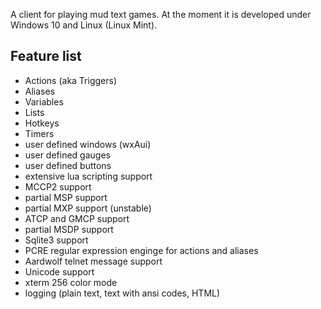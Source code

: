 A client for playing mud text games. At the moment it is developed under Windows 10 and Linux (Linux Mint).

## Feature list ##
  * Actions (aka Triggers)
  * Aliases
  * Variables
  * Lists
  * Hotkeys
  * Timers
  * user defined windows (wxAui)
  * user defined gauges
  * user defined buttons
  * extensive lua scripting support
  * MCCP2 support
  * partial MSP support
  * partial MXP support (unstable)
  * ATCP and GMCP support
  * partial MSDP support
  * Sqlite3 support
  * PCRE regular expression enginge for actions and aliases
  * Aardwolf telnet message support
  * Unicode support
  * xterm 256 color mode
  * logging (plain text, text with ansi codes, HTML)
